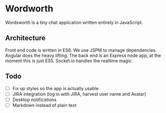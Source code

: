 Wordworth
============

Wordsworth is a tiny chat application written entirely in JavaScript.

Architecture
------------

Front end code is written in ES6. We use JSPM to manage dependencies. Angular does the heavy lifting.
The back end is an Express node app, at the moment this is just ES5. Socket.io handles the realtime magic.

Todo
------------

- [ ] Fix up styles so the app is actually usable
- [ ] JIRA integration (log in with JIRA, harvest user name and Avatar)
- [ ] Desktop notifications
- [ ] Markdown instead of plain text
